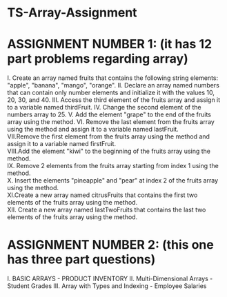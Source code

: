 # TS-Array-Assignment
# ASSIGNMENT NUMBER 1: (it has 12 part problems regarding array)
I. Create an array named fruits that contains the following string
   elements: "apple", "banana", "mango", "orange".
II. Declare an array named numbers that can contain only number
    elements and initialize it with the values 10, 20, 30, and 40.
III. Access the third element of the fruits array and assign it to a
     variable named thirdFruit.
IV. Change the second element of the numbers array to 25. 
V.  Add the element "grape" to the end of the fruits array using the
    method.
VI. Remove the last element from the fruits array using the
    method and assign it to a variable named lastFruit.    
VII.Remove the first element from the fruits array using the
    method and assign it to a variable named firstFruit.    
VIII.Add the element "kiwi" to the beginning of the fruits array
     using the method.    
IX. Remove 2 elements from the fruits array starting from index 1
    using the method.     
X. Insert the elements "pineapple" and "pear" at index 2 of the
   fruits array using the method.    
XI.Create a new array named citrusFruits that contains the first
   two elements of the fruits array using the method.   
XII. Create a new array named lastTwoFruits that contains the last
     two elements of the fruits array using the method.   

# ASSIGNMENT NUMBER 2: (this one has three part questions)
I.  BASIC ARRAYS - PRODUCT INVENTORY
II. Multi-Dimensional Arrays  - Student Grades
III. Array with Types and Indexing - Employee Salaries
